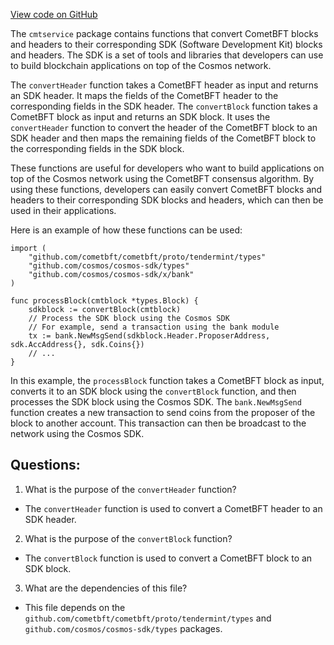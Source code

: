 [View code on GitHub](https://github.com/cosmos/cosmos-sdk/blob/main/client/grpc/cmtservice/util.go)

The `cmtservice` package contains functions that convert CometBFT blocks and headers to their corresponding SDK (Software Development Kit) blocks and headers. The SDK is a set of tools and libraries that developers can use to build blockchain applications on top of the Cosmos network. 

The `convertHeader` function takes a CometBFT header as input and returns an SDK header. It maps the fields of the CometBFT header to the corresponding fields in the SDK header. The `convertBlock` function takes a CometBFT block as input and returns an SDK block. It uses the `convertHeader` function to convert the header of the CometBFT block to an SDK header and then maps the remaining fields of the CometBFT block to the corresponding fields in the SDK block. 

These functions are useful for developers who want to build applications on top of the Cosmos network using the CometBFT consensus algorithm. By using these functions, developers can easily convert CometBFT blocks and headers to their corresponding SDK blocks and headers, which can then be used in their applications. 

Here is an example of how these functions can be used:

```
import (
    "github.com/cometbft/cometbft/proto/tendermint/types"
    "github.com/cosmos/cosmos-sdk/types"
    "github.com/cosmos/cosmos-sdk/x/bank"
)

func processBlock(cmtblock *types.Block) {
    sdkblock := convertBlock(cmtblock)
    // Process the SDK block using the Cosmos SDK
    // For example, send a transaction using the bank module
    tx := bank.NewMsgSend(sdkblock.Header.ProposerAddress, sdk.AccAddress{}, sdk.Coins{})
    // ...
}
```

In this example, the `processBlock` function takes a CometBFT block as input, converts it to an SDK block using the `convertBlock` function, and then processes the SDK block using the Cosmos SDK. The `bank.NewMsgSend` function creates a new transaction to send coins from the proposer of the block to another account. This transaction can then be broadcast to the network using the Cosmos SDK.
## Questions: 
 1. What is the purpose of the `convertHeader` function?
- The `convertHeader` function is used to convert a CometBFT header to an SDK header.

2. What is the purpose of the `convertBlock` function?
- The `convertBlock` function is used to convert a CometBFT block to an SDK block.

3. What are the dependencies of this file?
- This file depends on the `github.com/cometbft/cometbft/proto/tendermint/types` and `github.com/cosmos/cosmos-sdk/types` packages.